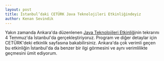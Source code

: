 ```yaml
---
layout: post
title: İstanbul’daki CETÜRK Java Teknolojileri Etkinliğindeyiz
author: Kenan Sevindik
---
```

Yakın zamanda Ankara'da düzenlenen [Java Teknolojileri Etkinliği](20090616_ankara-ceturk-java-teknolojileri-etkinligi-duzenlendi.md)nin tekrarını 4 Temmuz'da İstanbul'da gerçekleştiriyoruz. 
Program ve diğer detaylar için CETÜRK'deki etkinlik sayfasına bakabilirsiniz. Ankara'da çok verimli geçen bu etkinliğin 
İstanbul'da da benzer bir ilgi görmesini ve aynı verimlilikte geçmesini ümit ediyorum.
